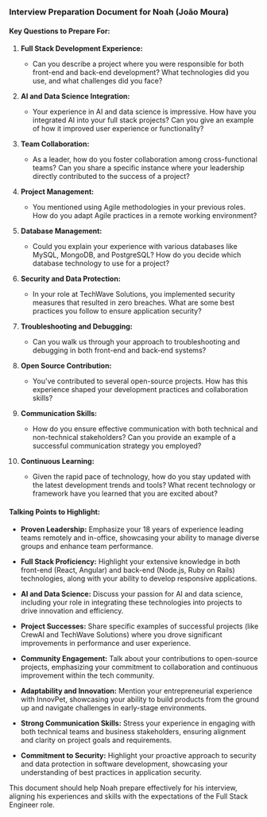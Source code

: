 ### Interview Preparation Document for Noah (João Moura)

#### Key Questions to Prepare For:

1. **Full Stack Development Experience:**
   - Can you describe a project where you were responsible for both front-end and back-end development? What technologies did you use, and what challenges did you face?

2. **AI and Data Science Integration:**
   - Your experience in AI and data science is impressive. How have you integrated AI into your full stack projects? Can you give an example of how it improved user experience or functionality?

3. **Team Collaboration:**
   - As a leader, how do you foster collaboration among cross-functional teams? Can you share a specific instance where your leadership directly contributed to the success of a project?

4. **Project Management:**
   - You mentioned using Agile methodologies in your previous roles. How do you adapt Agile practices in a remote working environment?

5. **Database Management:**
   - Could you explain your experience with various databases like MySQL, MongoDB, and PostgreSQL? How do you decide which database technology to use for a project?

6. **Security and Data Protection:**
   - In your role at TechWave Solutions, you implemented security measures that resulted in zero breaches. What are some best practices you follow to ensure application security?

7. **Troubleshooting and Debugging:**
   - Can you walk us through your approach to troubleshooting and debugging in both front-end and back-end systems?

8. **Open Source Contribution:**
   - You've contributed to several open-source projects. How has this experience shaped your development practices and collaboration skills?

9. **Communication Skills:**
   - How do you ensure effective communication with both technical and non-technical stakeholders? Can you provide an example of a successful communication strategy you employed?

10. **Continuous Learning:**
    - Given the rapid pace of technology, how do you stay updated with the latest development trends and tools? What recent technology or framework have you learned that you are excited about?

#### Talking Points to Highlight:

- **Proven Leadership:** Emphasize your 18 years of experience leading teams remotely and in-office, showcasing your ability to manage diverse groups and enhance team performance.

- **Full Stack Proficiency:** Highlight your extensive knowledge in both front-end (React, Angular) and back-end (Node.js, Ruby on Rails) technologies, along with your ability to develop responsive applications.

- **AI and Data Science:** Discuss your passion for AI and data science, including your role in integrating these technologies into projects to drive innovation and efficiency.

- **Project Successes:** Share specific examples of successful projects (like CrewAI and TechWave Solutions) where you drove significant improvements in performance and user experience.

- **Community Engagement:** Talk about your contributions to open-source projects, emphasizing your commitment to collaboration and continuous improvement within the tech community.

- **Adaptability and Innovation:** Mention your entrepreneurial experience with InnovPet, showcasing your ability to build products from the ground up and navigate challenges in early-stage environments.

- **Strong Communication Skills:** Stress your experience in engaging with both technical teams and business stakeholders, ensuring alignment and clarity on project goals and requirements.

- **Commitment to Security:** Highlight your proactive approach to security and data protection in software development, showcasing your understanding of best practices in application security.

This document should help Noah prepare effectively for his interview, aligning his experiences and skills with the expectations of the Full Stack Engineer role.
